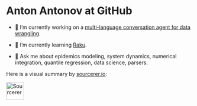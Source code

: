 # Anton Antonov at GitHub

- 🔭 I’m currently working on a [multi-language conversation agent for data wrangling](https://github.com/antononcube/Raku-DSL-English-DataQueryWorkflows).

- 🌱 I’m currently learning [Raku](raku.org).

- 💬 Ask me about epidemics modeling, system dynamics, numerical integration, quantile regression, data science, parsers.


Here is a visual summary by [sourcerer.io](https://sourcerer.io/antononcube):

<a href="https://sourcerer.io/antononcube"><img src="https://sourcerer.io/icons/logo-sharing.svg" height="48px" alt="Sourcerer"></a>

<!--
**antononcube/antononcube** is a ✨ _special_ ✨ repository because its `README.md` (this file) appears on your GitHub profile.

Here are some ideas to get you started:

- 🔭 I’m currently working on ...
- 🌱 I’m currently learning ...
- 👯 I’m looking to collaborate on ...
- 🤔 I’m looking for help with ...
- 💬 Ask me about ...
- 📫 How to reach me: ...
- 😄 Pronouns: ...
- ⚡ Fun fact: ...

<a href="https://sourcerer.io/antononcube"><img src="https://img.shields.io/badge/Mathematica-2386%20commits-orange.svg" alt=""></a>

-->
